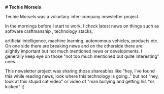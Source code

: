 **# Techie Morsels**

Techie Morsels was a voluntary inter-company newsletter project.

In the mornings before I start to work, 
I check latest news on things such as software craftmanship , 
technology stacks, 

artificial intelligence, machine learning, autonomous vehicles, products etc.
On one side there are breaking news and on the otherside there are  
slightly important but not much mentioned news or developments. 
I generally keep eye on those "not too much mentioned but quite interesting" 
ones.

This newsletter project was sharing those shareables like "hey, i've found 
this while reading news, look where this technology is going.." 
but not "hey, look at this stupid cat video" or video of 
"man bullying and getting his *ss kicked" :)

